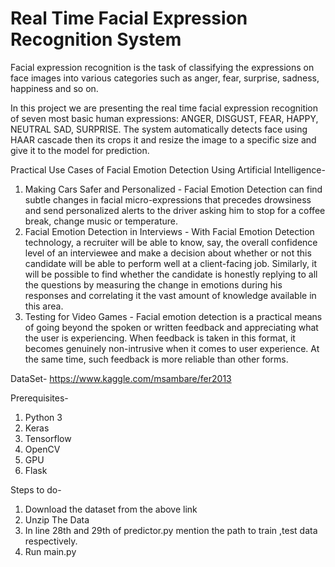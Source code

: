 # Real Time Facial Expression Recognition System
Facial expression recognition is the task of classifying the expressions on face images into various categories such as anger, fear, surprise, sadness, happiness and so on.

In this project we are presenting the real time facial expression recognition of seven most basic human expressions: ANGER, DISGUST, FEAR, HAPPY, NEUTRAL SAD, SURPRISE. The system automatically detects face using HAAR cascade then its crops it and resize the image to a specific size and give it to the model for prediction.

Practical Use Cases of Facial Emotion Detection Using Artificial Intelligence-

1. Making Cars Safer and Personalized - Facial Emotion Detection can find subtle changes in facial micro-expressions that precedes drowsiness and send personalized alerts to the driver asking him to stop for a coffee break, change music or temperature.
2. Facial Emotion Detection in Interviews - With Facial Emotion Detection technology, a recruiter will be able to know, say, the overall confidence level of an interviewee and make a decision about whether or not this candidate will be able to perform well at a client-facing job. Similarly, it will be possible to find whether the candidate is honestly replying to all the questions by measuring the change in emotions during his responses and correlating it the vast amount of knowledge available in this area.
3. Testing for Video Games - Facial emotion detection is a practical means of going beyond the spoken or written feedback and appreciating what the user is experiencing. When feedback is taken in this format, it becomes genuinely non-intrusive when it comes to user experience. At the same time, such feedback is more reliable than other forms.


DataSet- https://www.kaggle.com/msambare/fer2013

Prerequisites-
1. Python 3
2. Keras
3. Tensorflow 
4. OpenCV
5. GPU
6. Flask

Steps to do-
1. Download the dataset from the above link
2. Unzip The Data
3. In line 28th and 29th of predictor.py mention the path to train ,test data respectively.
4. Run main.py











